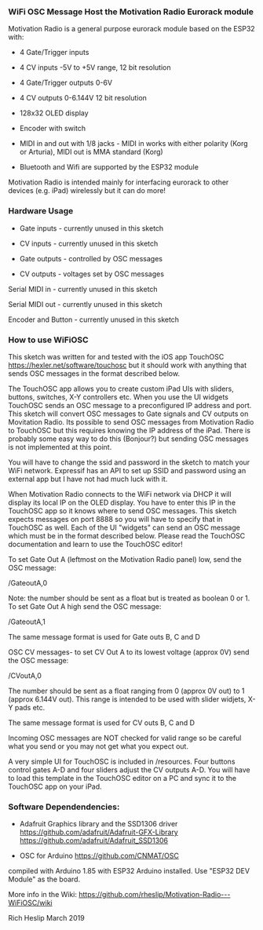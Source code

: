 ### WiFi OSC Message Host the Motivation Radio Eurorack module

Motivation Radio is a general purpose eurorack module based on the ESP32 with:

* 4 Gate/Trigger inputs

* 4 CV inputs -5V to +5V range, 12 bit resolution

* 4 Gate/Trigger outputs 0-6V

* 4 CV outputs 0-6.144V 12 bit resolution

* 128x32 OLED display

* Encoder with switch

* MIDI in and out with 1/8 jacks - MIDI in works with either polarity (Korg or Arturia), MIDI out is MMA standard (Korg)

* Bluetooth and Wifi are supported by the ESP32 module


Motivation Radio is intended mainly for interfacing eurorack to other devices (e.g. iPad) wirelessly but it can do more!

### Hardware Usage

* Gate inputs - currently unused in this sketch

* CV inputs - currently unused in this sketch

* Gate outputs - controlled by OSC messages

* CV outputs - voltages set by OSC messages


Serial MIDI in - currently unused in this sketch

Serial MIDI out - currently unused in this sketch

Encoder and Button - currently unused in this sketch



### How to use WiFiOSC

This sketch was written for and tested with the iOS app TouchOSC https://hexler.net/software/touchosc but it should work with anything that sends OSC messages in the format described below.
 
The TouchOSC app allows you to create custom iPad UIs with sliders, buttons, switches, X-Y controllers etc. When you use the UI widgets TouchOSC sends an OSC message to a preconfigured IP address and port. This sketch will convert OSC messages to Gate signals and CV outputs on Movitation Radio. Its possible to send OSC messages from Motivation Radio to TouchOSC but this requires knowing the IP address of the iPad. There is probably some easy way to do this (Bonjour?) but sending OSC messages is not implemented at this point.
 
You will have to change the ssid and password in the sketch to match your WiFi network. Expressif has an API to set up SSID and password using an external app but I have not had much luck with it. 
 
When Motivation Radio connects to the WiFi network via DHCP it will display its local IP on the OLED display. You have to enter this IP in the TouchOSC app so it knows where to send OSC messages. This sketch expects messages on port 8888 so you will have to specify that in TouchOSC as well. Each of the UI "widgets" can send an OSC message which must be in the format described below. Please read the TouchOSC documentation and learn to use the TouchOSC editor!
 
To set Gate Out A (leftmost on the Motivation Radio panel) low, send the OSC message: 
 
/GateoutA,0 

Note: the number should be sent as a float but is treated as boolean 0 or 1. To set Gate Out A high send the OSC message:
 
/GateoutA,1 
 
The same message format is used  for Gate outs B, C and D

 OSC CV messages- to set CV Out A to its lowest voltage (approx 0V) send the OSC message:
 
/CVoutA,0    
 
The number should be sent as a float ranging from 0 (approx 0V out) to 1 (approx 6.144V out). This range is intended to be used with slider widjets, X-Y pads etc. 
 
The same message format is used for CV outs B, C and D

Incoming OSC messages are NOT checked for valid range so be careful what you send or you may not get what you expect out.
 
A very simple UI for TouchOSC is included in /resources. Four buttons control gates A-D and four sliders adjust the CV outputs A-D. You will have to load this template in the TouchOSC editor on a PC and sync it to the TouchOSC app on your iPad.


### Software Dependendencies:

* Adafruit Graphics library and the SSD1306 driver https://github.com/adafruit/Adafruit-GFX-Library https://github.com/adafruit/Adafruit_SSD1306

* OSC for Arduino https://github.com/CNMAT/OSC


compiled with Arduino 1.85 with ESP32 Arduino installed. Use "ESP32 DEV Module" as the board. 

More info in the Wiki: https://github.com/rheslip/Motivation-Radio---WiFiOSC/wiki

Rich Heslip March 2019

